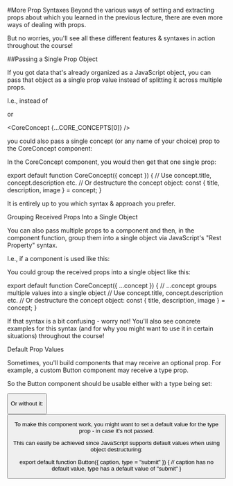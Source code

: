 #More Prop Syntaxes
Beyond the various ways of setting and extracting props about which you learned in the previous lecture, there are even more ways of dealing with props.

But no worries, you'll see all these different features & syntaxes in action throughout the course!

##Passing a Single Prop Object

If you got data that's already organized as a JavaScript object, you can pass that object as a single prop value instead of splitting it across multiple props.

I.e., instead of

<CoreConcept
  title={CORE_CONCEPTS[0].title}
  description={CORE_CONCEPTS[0].description}  
  image={CORE_CONCEPTS[0].image} />

or

<CoreConcept
  {...CORE_CONCEPTS[0]} />

you could also pass a single concept (or any name of your choice) prop to the CoreConcept component:

<CoreConcept
  concept={CORE_CONCEPTS[0]} />

In the CoreConcept component, you would then get that one single prop:

export default function CoreConcept({ concept }) {
  // Use concept.title, concept.description etc.
  // Or destructure the concept object: const { title, description, image } = concept;
}

It is entirely up to you which syntax & approach you prefer.

Grouping Received Props Into a Single Object

You can also pass multiple props to a component and then, in the component function, group them into a single object via JavaScript's "Rest Property" syntax.

I.e., if a component is used like this:

<CoreConcept
  title={CORE_CONCEPTS[0].title}
  description={CORE_CONCEPTS[0].description}  
  image={CORE_CONCEPTS[0].image} />

You could group the received props into a single object like this:

export default function CoreConcept({ ...concept }) { 
  // ...concept groups multiple values into a single object
  // Use concept.title, concept.description etc.
  // Or destructure the concept object: const { title, description, image } = concept;
}

If that syntax is a bit confusing - worry not! You'll also see concrete examples for this syntax (and for why you might want to use it in certain situations) throughout the course!

Default Prop Values

Sometimes, you'll build components that may receive an optional prop. For example, a custom Button component may receive a type prop.

So the Button component should be usable either with a type being set:

<Button type="submit" caption="My Button" />

Or without it:

<Button caption="My Button" />

To make this component work, you might want to set a default value for the type prop - in case it's not passed.

This can easily be achieved since JavaScript supports default values when using object destructuring:

export default function Button({ caption, type = "submit" }) { 
  // caption has no default value, type has a default value of "submit"
}
